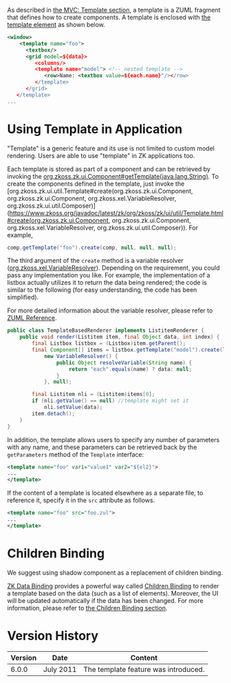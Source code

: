 As described in [the MVC: Template section]({{site.baseurl}}/zk_dev_ref/mvc/template), a
template is a ZUML fragment that defines how to create components. A
template is enclosed with [the template element](/zuml_ref/template) as shown
below.

```xml
<window>
    <template name="foo">
      <textbox/>
      <grid model=${data}>
         <columns/>
         <template name="model"> <!-- nested template -->
            <row>Name: <textbox value=${each.name}"/></row>
         </template>
      </grid>
   </template>
...
```

# Using Template in Application

"Template" is a generic feature and its use is not limited to custom
model rendering. Users are able to use "template" in ZK applications
too.

Each template is stored as part of a component and can be retrieved by
invoking the
[org.zkoss.zk.ui.Component#getTemplate(java.lang.String)](https://www.zkoss.org/javadoc/latest/zk/org/zkoss/zk/ui/Component.html#getTemplate(java.lang.String)).
To create the components defined in the template, just invoke the
[org.zkoss.zk.ui.util.Template#create(org.zkoss.zk.ui.Component, org.zkoss.zk.ui.Component, org.zkoss.xel.VariableResolver, org.zkoss.zk.ui.util.Composer)](https://www.zkoss.org/javadoc/latest/zk/org/zkoss/zk/ui/util/Template.html#create(org.zkoss.zk.ui.Component, org.zkoss.zk.ui.Component, org.zkoss.xel.VariableResolver, org.zkoss.zk.ui.util.Composer)).
For example,

```java
comp.getTemplate("foo").create(comp, null, null, null);
```

The third argument of the `create` method is a variable resolver
([org.zkoss.xel.VariableResolver](https://www.zkoss.org/javadoc/latest/zk/org/zkoss/xel/VariableResolver.html)).
Depending on the requirement, you could pass any implementation you
like. For example, the implementation of a listbox actually utilizes it
to return the data being rendered; the code is similar to the following
(for easy understanding, the code has been simplified).

For more detailed information about the variable resolver, please refer
to [ZUML Reference](/zuml_ref/variable_resolver).

```java
public class TemplateBasedRenderer implements ListitemRenderer {
    public void render(Listitem item, final Object data, int index) {
        final Listbox listbox = (Listbox)item.getParent();
        final Component[] items = listbox.getTemplate("model").create(listbox, item,
            new VariableResolver() {
                public Object resolveVariable(String name) {
                    return "each".equals(name) ? data: null;
                }
            }, null);

        final Listitem nli = (Listitem)items[0];
        if (nli.getValue() == null) //template might set it
            nli.setValue(data);
        item.detach();
    }
}
```

In addition, the template allows users to specify any number of
parameters with any name, and these parameters can be retrieved back by
the `getParameters` method of the `Template` interface:

```xml
<template name="foo" var1="value1" var2="${el2}">
...
</template>
```

If the content of a template is located elsewhere as a separate file, to
reference it, specify it in the `src` attribute as follows.

```xml
<template name="foo" src="foo.zul">
...
</template>
```

# Children Binding

We suggest using shadow component
[<forEach>](http://books.zkoss.org/zk-mvvm-book/8.0/shadow_elements/iterate_collections.html)
as a replacement of children binding.

[ ZK Data Binding]({{site.baseurl}}/zk_mvvm_ref/data_binding/index) provides
a powerful way called [Children Binding]({{site.baseurl}}/zk_mvvm_ref/data_binding/children_binding)
to render a template based on the data (such as a list of elements).
Moreover, the UI will be updated automatically if the data has been
changed. For more information, please refer to [the Children Binding section]({{site.baseurl}}/zk_mvvm_ref/data_binding/children_binding).

# Version History

| Version | Date      | Content                              |
|---------|-----------|--------------------------------------|
| 6.0.0   | July 2011 | The template feature was introduced. |
